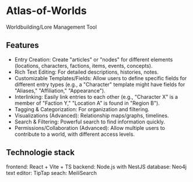 # Atlas-of-Worlds
Worldbuilding/Lore Management Tool

## Features

- Entry Creation: Create "articles" or "nodes" for different elements (locations, characters, factions, items, events, concepts).
- Rich Text Editing: For detailed descriptions, histories, notes.
- Customizable Templates/Fields: Allow users to define specific fields for different entry types (e.g., a "Character" template might have fields for "Aliases," "Affiliation," "Appearance").
- Interlinking: Easily link entries to each other (e.g., "Character X" is a member of "Faction Y," "Location A" is found in "Region B").
- Tagging & Categorization: For organization and filtering.
- Visualizations (Advanced): Relationship maps/graphs, timelines.
- Search & Filtering: Powerful search to find information quickly.
- Permissions/Collaboration (Advanced): Allow multiple users to contribute to a world, with different access levels.

## Technologie stack

frontend: React + Vite + TS
backend: Node.js with NestJS
database: Neo4j
text editor: TipTap
seach: MeiliSearch
